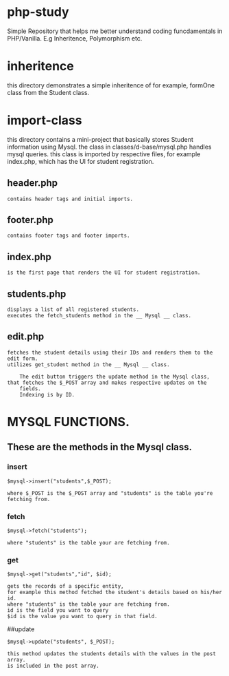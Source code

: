 # php-study

Simple Repository that helps me better understand coding funcdamentals in PHP/Vanilla. E.g Inheritence, Polymorphism etc.

# inheritence

this directory demonstrates a simple inheritence of for example, formOne class from the Student class.


# import-class

this directory contains a mini-project that basically stores Student information using Mysql.
the class in classes/d-base/mysql.php handles mysql queries.
this class is imported by respective files, for example index.php, which has the UI for student registration.

## header.php

    contains header tags and initial imports.

## footer.php

    contains footer tags and footer imports.

## index.php

    is the first page that renders the UI for student registration.

## students.php

    displays a list of all registered students.
    executes the fetch_students method in the __ Mysql __ class.

## edit.php

    fetches the student details using their IDs and renders them to the edit form.
    utilizes get_student method in the __ Mysql __ class.

        The edit button triggers the update method in the Mysql class, that fetches the $_POST array and makes respective updates on the    
        fields.
        Indexing is by ID.



# MYSQL FUNCTIONS.

## These are the methods in the Mysql class.

### insert

    $mysql->insert("students",$_POST);

    where $_POST is the $_POST array and "students" is the table you're fetching from.

### fetch

    $mysql->fetch("students");

    where "students" is the table your are fetching from.

### get

    $mysql->get("students","id", $id);

    gets the records of a specific entity,
    for example this method fetched the student's details based on his/her id.
    where "students" is the table your are fetching from.
    id is the field you want to query
    $id is the value you want to query in that field.

##update

    $mysql->update("students", $_POST);
    
    this method updates the students details with the values in the post array.
    is included in the post array.
